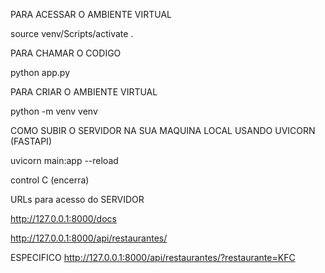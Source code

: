 PARA ACESSAR O AMBIENTE VIRTUAL 

source venv/Scripts/activate .

PARA CHAMAR O CODIGO

python app.py

PARA CRIAR O AMBIENTE VIRTUAL

python -m venv venv


COMO SUBIR O SERVIDOR NA SUA MAQUINA LOCAL USANDO UVICORN (FASTAPI)

uvicorn main:app --reload

control C  (encerra)

URLs para acesso do SERVIDOR

http://127.0.0.1:8000/docs

http://127.0.0.1:8000/api/restaurantes/

ESPECIFICO
http://127.0.0.1:8000/api/restaurantes/?restaurante=KFC
